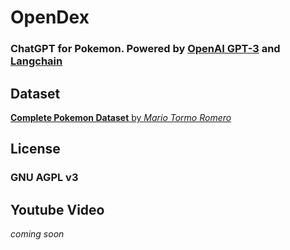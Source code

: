 # OpenDex
### ChatGPT for Pokemon. Powered by [OpenAI GPT-3](https://openai.com/) and [Langchain](https://github.com/hwchase17/langchain)


## Dataset
[**Complete Pokemon Dataset** by *Mario Tormo Romero*](https://www.kaggle.com/datasets/mariotormo/complete-pokemon-dataset-updated-090420?select=pokedex_%28Update_04.21%29.csv)


## License
### GNU AGPL v3


## Youtube Video
*coming soon*